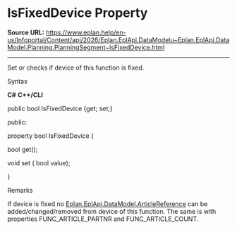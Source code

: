 # IsFixedDevice Property

**Source URL:** https://www.eplan.help/en-us/Infoportal/Content/api/2026/Eplan.EplApi.DataModelu~Eplan.EplApi.DataModel.Planning.PlanningSegment~IsFixedDevice.html

---

Set or checks if device of this function is fixed.

Syntax

**C#**
**C++/CLI**


public bool IsFixedDevice {get; set;}

public:

property bool IsFixedDevice {

   bool get();

   void set (    bool value);

}


Remarks

If device is fixed no [Eplan.EplApi.DataModel.ArticleReference](Eplan.EplApi.DataModelu~Eplan.EplApi.DataModel.ArticleReference.html) can be added/changed/removed from device of this function. The same is with properties FUNC\_ARTICLE\_PARTNR and FUNC\_ARTICLE\_COUNT.

